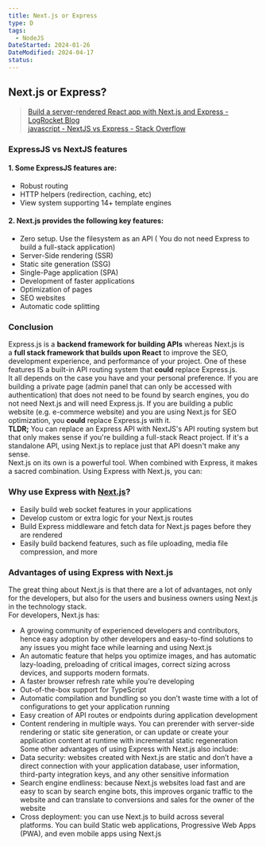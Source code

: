 ```yaml
---
title: Next.js or Express
type: D
tags:
  - NodeJS
DateStarted: 2024-01-26
DateModified: 2024-04-17
status: 
---
```


## Next.js or Express?

> [Build a server-rendered React app with Next.js and Express - LogRocket Blog](https://blog.logrocket.com/build-server-rendered-react-app-next-express/)  
> [javascript - NextJS vs Express - Stack Overflow](https://stackoverflow.com/questions/69918766/nextjs-vs-express)

### ExpressJS vs NextJS features

#### 1. Some ExpressJS features are:

- Robust routing
- HTTP helpers (redirection, caching, etc)
- View system supporting 14+ template engines

#### 2. Next.js provides the following key features:

- Zero setup. Use the filesystem as an API ( You do not need Express to build a full-stack application)
- Server-Side rendering (SSR)
- Static site generation (SSG)
- Single-Page application (SPA)
- Development of faster applications
- Optimization of pages
- SEO websites
- Automatic code splitting

### Conclusion

Express.js is a **backend framework for building APIs** whereas Next.js is a **full stack framework that builds upon React** to improve the SEO, development experience, and performance of your project. One of these features IS a built-in API routing system that **could** replace Express.js.  
It all depends on the case you have and your personal preference. If you are building a private page (admin panel that can only be accessed with authentication) that does not need to be found by search engines, you do not need Next.js and will need Express.js. If you are building a public website (e.g. e-commerce website) and you are using Next.js for SEO optimization, you **could** replace Express.js with it.  
**TLDR;** You can replace an Express API with NextJS's API routing system but that only makes sense if you're building a full-stack React project. If it's a standalone API, using Next.js to replace just that API doesn't make any sense.  
Next.js on its own is a powerful tool. When combined with Express, it makes a sacred combination. Using Express with Next.js, you can:

### Why use Express with [Next.js](Next.js)?

- Easily build web socket features in your applications
- Develop custom or extra logic for your Next.js routes
- Build Express middleware and fetch data for Next.js pages before they are rendered
- Easily build backend features, such as file uploading, media file compression, and more

### Advantages of using Express with Next.js

The great thing about Next.js is that there are a lot of advantages, not only for the developers, but also for the users and business owners using Next.js in the technology stack.  
For developers, Next.js has:

- A growing community of experienced developers and contributors, hence easy adoption by other developers and easy-to-find solutions to any issues you might face while learning and using Next.js
- An automatic feature that helps you optimize images, and has automatic lazy-loading, preloading of critical images, correct sizing across devices, and supports modern formats.
- A faster browser refresh rate while you’re developing
- Out-of-the-box support for TypeScript
- Automatic compilation and bundling so you don’t waste time with a lot of configurations to get your application running
- Easy creation of API routes or endpoints during application development
- Content rendering in multiple ways. You can prerender with server-side rendering or static site generation, or can update or create your application content at runtime with incremental static regeneration  
  Some other advantages of using Express with Next.js also include:
- Data security: websites created with Next.js are static and don’t have a direct connection with your application database, user information, third-party integration keys, and any other sensitive information
- Search engine endliness: because Next.js websites load fast and are easy to scan by search engine bots, this improves organic traffic to the website and can translate to conversions and sales for the owner of the website
- Cross deployment: you can use Next.js to build across several platforms. You can build Static web applications, Progressive Web Apps (PWA), and even mobile apps using Next.js
